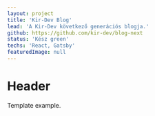 ```yaml
---
layout: project
title: 'Kir-Dev Blog'
lead: 'A Kir-Dev következő generációs blogja.'
github: https://github.com/kir-dev/blog-next
status: 'Kész green'
techs: 'React, Gatsby'
featuredImage: null
---
```


# Header

Template example.
